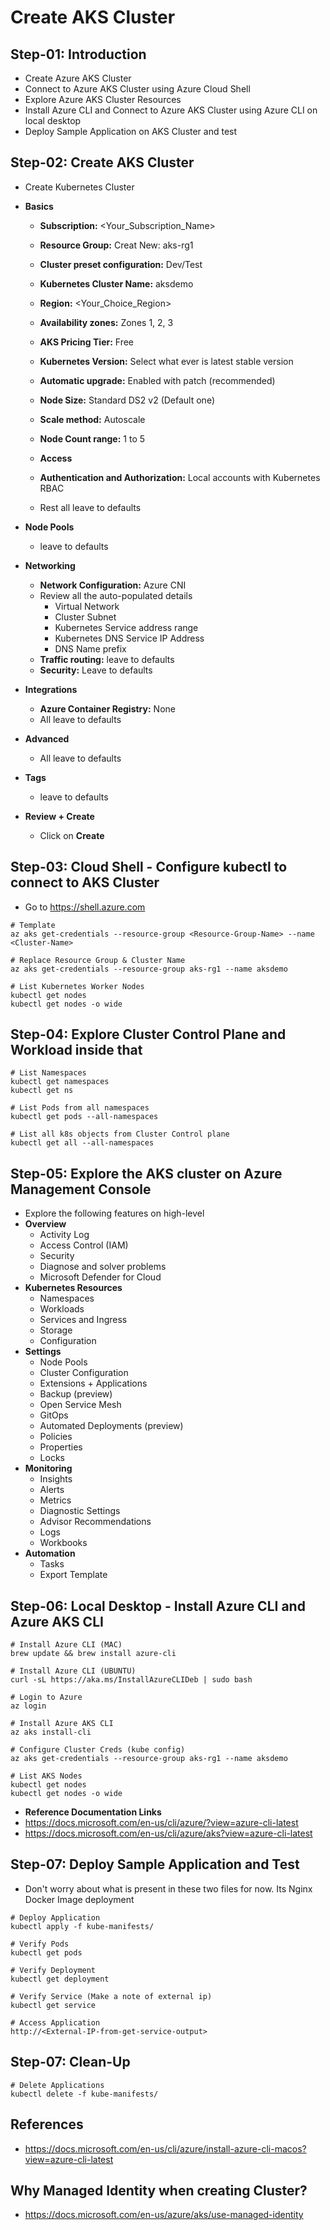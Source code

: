 # Create AKS Cluster

## Step-01: Introduction
- Create Azure AKS Cluster
- Connect to Azure AKS Cluster using Azure Cloud Shell
- Explore Azure AKS Cluster Resources
- Install Azure CLI and Connect to Azure AKS Cluster using Azure CLI on local desktop
- Deploy Sample Application on AKS Cluster and test


## Step-02: Create AKS Cluster
- Create Kubernetes Cluster
- **Basics**
  - **Subscription:** <Your_Subscription_Name>
  - **Resource Group:** Creat New: aks-rg1
  - **Cluster preset configuration:** Dev/Test
  - **Kubernetes Cluster Name:** aksdemo
  - **Region:** <Your_Choice_Region> 
  - **Availability zones:** Zones 1, 2, 3
  - **AKS Pricing Tier:** Free
  - **Kubernetes Version:** Select what ever is latest stable version
  - **Automatic upgrade:** Enabled with patch (recommended)
  - **Node Size:** Standard DS2 v2 (Default one)
  - **Scale method:** Autoscale
  - **Node Count range:** 1 to 5

  - **Access**
  - **Authentication and Authorization:** 	Local accounts with Kubernetes RBAC
  - Rest all leave to defaults

- **Node Pools**
  - leave to defaults

- **Networking**
  - **Network Configuration:** Azure CNI
  - Review all the auto-populated details 
    - Virtual Network
    - Cluster Subnet
    - Kubernetes Service address range
    - Kubernetes DNS Service IP Address
    - DNS Name prefix
  - **Traffic routing:** leave to defaults
  - **Security:** Leave to defaults
- **Integrations**
  - **Azure Container Registry:** None
  - All leave to defaults
- **Advanced**
  -  All leave to defaults
- **Tags**
  - leave to defaults
- **Review + Create**
  - Click on **Create**


## Step-03: Cloud Shell - Configure kubectl to connect to AKS Cluster
- Go to https://shell.azure.com
```t
# Template
az aks get-credentials --resource-group <Resource-Group-Name> --name <Cluster-Name>

# Replace Resource Group & Cluster Name
az aks get-credentials --resource-group aks-rg1 --name aksdemo

# List Kubernetes Worker Nodes
kubectl get nodes 
kubectl get nodes -o wide
```

## Step-04: Explore Cluster Control Plane and Workload inside that
```t
# List Namespaces
kubectl get namespaces
kubectl get ns

# List Pods from all namespaces
kubectl get pods --all-namespaces

# List all k8s objects from Cluster Control plane
kubectl get all --all-namespaces
```

## Step-05: Explore the AKS cluster on Azure Management Console
- Explore the following features on high-level
- **Overview**
  - Activity Log
  - Access Control (IAM)
  - Security
  - Diagnose and solver problems
  - Microsoft Defender for Cloud
- **Kubernetes Resources**  
  - Namespaces
  - Workloads
  - Services and Ingress
  - Storage
  - Configuration
- **Settings**
  - Node Pools
  - Cluster Configuration
  - Extensions + Applications
  - Backup (preview)
  - Open Service Mesh
  - GitOps
  - Automated Deployments (preview)
  - Policies
  - Properties
  - Locks
- **Monitoring**
  - Insights
  - Alerts
  - Metrics
  - Diagnostic Settings
  - Advisor Recommendations
  - Logs
  - Workbooks
- **Automation** 
  - Tasks
  - Export Template    



## Step-06: Local Desktop - Install Azure CLI and Azure AKS CLI
```t
# Install Azure CLI (MAC)
brew update && brew install azure-cli

# Install Azure CLI (UBUNTU)
curl -sL https://aka.ms/InstallAzureCLIDeb | sudo bash

# Login to Azure
az login

# Install Azure AKS CLI
az aks install-cli

# Configure Cluster Creds (kube config)
az aks get-credentials --resource-group aks-rg1 --name aksdemo

# List AKS Nodes
kubectl get nodes 
kubectl get nodes -o wide
```
- **Reference Documentation Links**
- https://docs.microsoft.com/en-us/cli/azure/?view=azure-cli-latest
- https://docs.microsoft.com/en-us/cli/azure/aks?view=azure-cli-latest

## Step-07: Deploy Sample Application and Test
- Don't worry about what is present in these two files for now. Its Nginx Docker Image deployment

```t
# Deploy Application
kubectl apply -f kube-manifests/

# Verify Pods
kubectl get pods

# Verify Deployment
kubectl get deployment

# Verify Service (Make a note of external ip)
kubectl get service

# Access Application
http://<External-IP-from-get-service-output>
```

## Step-07: Clean-Up
```t
# Delete Applications
kubectl delete -f kube-manifests/
```

## References
- https://docs.microsoft.com/en-us/cli/azure/install-azure-cli-macos?view=azure-cli-latest

## Why Managed Identity when creating Cluster?
- https://docs.microsoft.com/en-us/azure/aks/use-managed-identity